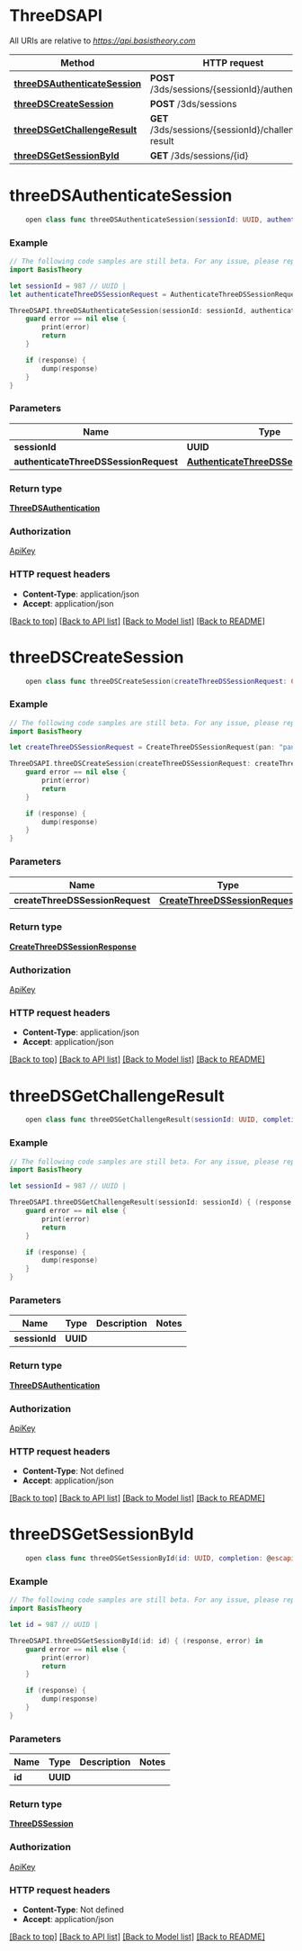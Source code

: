 # ThreeDSAPI

All URIs are relative to *https://api.basistheory.com*

Method | HTTP request | Description
------------- | ------------- | -------------
[**threeDSAuthenticateSession**](ThreeDSAPI.md#threedsauthenticatesession) | **POST** /3ds/sessions/{sessionId}/authenticate | 
[**threeDSCreateSession**](ThreeDSAPI.md#threedscreatesession) | **POST** /3ds/sessions | 
[**threeDSGetChallengeResult**](ThreeDSAPI.md#threedsgetchallengeresult) | **GET** /3ds/sessions/{sessionId}/challenge-result | 
[**threeDSGetSessionById**](ThreeDSAPI.md#threedsgetsessionbyid) | **GET** /3ds/sessions/{id} | 


# **threeDSAuthenticateSession**
```swift
    open class func threeDSAuthenticateSession(sessionId: UUID, authenticateThreeDSSessionRequest: AuthenticateThreeDSSessionRequest? = nil, completion: @escaping (_ data: ThreeDSAuthentication?, _ error: Error?) -> Void)
```



### Example
```swift
// The following code samples are still beta. For any issue, please report via http://github.com/OpenAPITools/openapi-generator/issues/new
import BasisTheory

let sessionId = 987 // UUID | 
let authenticateThreeDSSessionRequest = AuthenticateThreeDSSessionRequest(authenticationCategory: "authenticationCategory_example", authenticationType: "authenticationType_example", challengePreference: "challengePreference_example", requestDecoupledChallenge: false, decoupledChallengeMaxTime: 123, purchaseInfo: ThreeDSPurchaseInfo(amount: "amount_example", currency: "currency_example", exponent: "exponent_example", date: "date_example", transactionType: "transactionType_example", installmentCount: "installmentCount_example", recurringExpiration: "recurringExpiration_example", recurringFrequency: "recurringFrequency_example"), merchantInfo: ThreeDSMerchantInfo(mid: "mid_example", acquirerBin: "acquirerBin_example", name: "name_example", countryCode: "countryCode_example", categoryCode: "categoryCode_example", riskInfo: ThreeDSMerchantRiskInfo(deliveryEmail: "deliveryEmail_example", deliveryTimeFrame: "deliveryTimeFrame_example", giftCardAmount: "giftCardAmount_example", giftCardCount: "giftCardCount_example", giftCardCurrency: "giftCardCurrency_example", preOrderPurchase: false, preOrderDate: "preOrderDate_example", reorderedPurchase: false, shippingMethod: "shippingMethod_example")), requestorInfo: ThreeDSRequestorInfo(id: "id_example", name: "name_example", url: "url_example"), cardholderInfo: ThreeDSCardholderInfo(accountId: "accountId_example", accountType: "accountType_example", accountInfo: ThreeDSCardholderAccountInfo(accountAge: "accountAge_example", accountLastChanged: "accountLastChanged_example", accountChangeDate: "accountChangeDate_example", accountCreatedDate: "accountCreatedDate_example", accountPwdLastChanged: "accountPwdLastChanged_example", accountPwdChangeDate: "accountPwdChangeDate_example", purchaseCountHalfYear: "purchaseCountHalfYear_example", transactionCountDay: "transactionCountDay_example", paymentAccountAge: "paymentAccountAge_example", transactionCountYear: "transactionCountYear_example", paymentAccountCreated: "paymentAccountCreated_example", shippingAddressFirstUsed: "shippingAddressFirstUsed_example", shippingAddressUsageDate: "shippingAddressUsageDate_example", shippingAccountNameMatch: false, suspiciousActivityObserved: false), authenticationInfo: ThreeDSCardholderAuthenticationInfo(method: "method_example", timestamp: "timestamp_example", data: "data_example"), priorAuthenticationInfo: ThreeDSPriorAuthenticationInfo(method: "method_example", timestamp: "timestamp_example", referenceId: "referenceId_example", data: "data_example"), name: "name_example", email: "email_example", phoneNumber: ThreeDSCardholderPhoneNumber(countryCode: "countryCode_example", number: "number_example"), mobilePhoneNumber: nil, workPhoneNumber: nil, billingShippingAddressMatch: "billingShippingAddressMatch_example", billingAddress: ThreeDSAddress(line1: "line1_example", line2: "line2_example", line3: "line3_example", postalCode: "postalCode_example", city: "city_example", stateCode: "stateCode_example", countryCode: "countryCode_example"), shippingAddress: nil), broadcastInfo: 123, messageExtensions: [ThreeDSMessageExtension(id: "id_example", name: "name_example", critical: false, data: 123)]) // AuthenticateThreeDSSessionRequest |  (optional)

ThreeDSAPI.threeDSAuthenticateSession(sessionId: sessionId, authenticateThreeDSSessionRequest: authenticateThreeDSSessionRequest) { (response, error) in
    guard error == nil else {
        print(error)
        return
    }

    if (response) {
        dump(response)
    }
}
```

### Parameters

Name | Type | Description  | Notes
------------- | ------------- | ------------- | -------------
 **sessionId** | **UUID** |  | 
 **authenticateThreeDSSessionRequest** | [**AuthenticateThreeDSSessionRequest**](AuthenticateThreeDSSessionRequest.md) |  | [optional] 

### Return type

[**ThreeDSAuthentication**](ThreeDSAuthentication.md)

### Authorization

[ApiKey](../README.md#ApiKey)

### HTTP request headers

 - **Content-Type**: application/json
 - **Accept**: application/json

[[Back to top]](#) [[Back to API list]](../README.md#documentation-for-api-endpoints) [[Back to Model list]](../README.md#documentation-for-models) [[Back to README]](../README.md)

# **threeDSCreateSession**
```swift
    open class func threeDSCreateSession(createThreeDSSessionRequest: CreateThreeDSSessionRequest? = nil, completion: @escaping (_ data: CreateThreeDSSessionResponse?, _ error: Error?) -> Void)
```



### Example
```swift
// The following code samples are still beta. For any issue, please report via http://github.com/OpenAPITools/openapi-generator/issues/new
import BasisTheory

let createThreeDSSessionRequest = CreateThreeDSSessionRequest(pan: "pan_example", tokenId: "tokenId_example", tokenIntentId: "tokenIntentId_example", type: "type_example", device: "device_example", deviceInfo: ThreeDSDeviceInfo(browserAcceptHeader: "browserAcceptHeader_example", browserIp: "browserIp_example", browserJavascriptEnabled: false, browserJavaEnabled: false, browserLanguage: "browserLanguage_example", browserColorDepth: "browserColorDepth_example", browserScreenHeight: "browserScreenHeight_example", browserScreenWidth: "browserScreenWidth_example", browserTz: "browserTz_example", browserUserAgent: "browserUserAgent_example", sdkTransactionId: "sdkTransactionId_example", sdkApplicationId: "sdkApplicationId_example", sdkEncryptionData: "sdkEncryptionData_example", sdkEphemeralPublicKey: "sdkEphemeralPublicKey_example", sdkMaxTimeout: "sdkMaxTimeout_example", sdkReferenceNumber: "sdkReferenceNumber_example", sdkRenderOptions: ThreeDSMobileSdkRenderOptions(sdkInterface: "sdkInterface_example", sdkUiType: ["sdkUiType_example"]))) // CreateThreeDSSessionRequest |  (optional)

ThreeDSAPI.threeDSCreateSession(createThreeDSSessionRequest: createThreeDSSessionRequest) { (response, error) in
    guard error == nil else {
        print(error)
        return
    }

    if (response) {
        dump(response)
    }
}
```

### Parameters

Name | Type | Description  | Notes
------------- | ------------- | ------------- | -------------
 **createThreeDSSessionRequest** | [**CreateThreeDSSessionRequest**](CreateThreeDSSessionRequest.md) |  | [optional] 

### Return type

[**CreateThreeDSSessionResponse**](CreateThreeDSSessionResponse.md)

### Authorization

[ApiKey](../README.md#ApiKey)

### HTTP request headers

 - **Content-Type**: application/json
 - **Accept**: application/json

[[Back to top]](#) [[Back to API list]](../README.md#documentation-for-api-endpoints) [[Back to Model list]](../README.md#documentation-for-models) [[Back to README]](../README.md)

# **threeDSGetChallengeResult**
```swift
    open class func threeDSGetChallengeResult(sessionId: UUID, completion: @escaping (_ data: ThreeDSAuthentication?, _ error: Error?) -> Void)
```



### Example
```swift
// The following code samples are still beta. For any issue, please report via http://github.com/OpenAPITools/openapi-generator/issues/new
import BasisTheory

let sessionId = 987 // UUID | 

ThreeDSAPI.threeDSGetChallengeResult(sessionId: sessionId) { (response, error) in
    guard error == nil else {
        print(error)
        return
    }

    if (response) {
        dump(response)
    }
}
```

### Parameters

Name | Type | Description  | Notes
------------- | ------------- | ------------- | -------------
 **sessionId** | **UUID** |  | 

### Return type

[**ThreeDSAuthentication**](ThreeDSAuthentication.md)

### Authorization

[ApiKey](../README.md#ApiKey)

### HTTP request headers

 - **Content-Type**: Not defined
 - **Accept**: application/json

[[Back to top]](#) [[Back to API list]](../README.md#documentation-for-api-endpoints) [[Back to Model list]](../README.md#documentation-for-models) [[Back to README]](../README.md)

# **threeDSGetSessionById**
```swift
    open class func threeDSGetSessionById(id: UUID, completion: @escaping (_ data: ThreeDSSession?, _ error: Error?) -> Void)
```



### Example
```swift
// The following code samples are still beta. For any issue, please report via http://github.com/OpenAPITools/openapi-generator/issues/new
import BasisTheory

let id = 987 // UUID | 

ThreeDSAPI.threeDSGetSessionById(id: id) { (response, error) in
    guard error == nil else {
        print(error)
        return
    }

    if (response) {
        dump(response)
    }
}
```

### Parameters

Name | Type | Description  | Notes
------------- | ------------- | ------------- | -------------
 **id** | **UUID** |  | 

### Return type

[**ThreeDSSession**](ThreeDSSession.md)

### Authorization

[ApiKey](../README.md#ApiKey)

### HTTP request headers

 - **Content-Type**: Not defined
 - **Accept**: application/json

[[Back to top]](#) [[Back to API list]](../README.md#documentation-for-api-endpoints) [[Back to Model list]](../README.md#documentation-for-models) [[Back to README]](../README.md)


